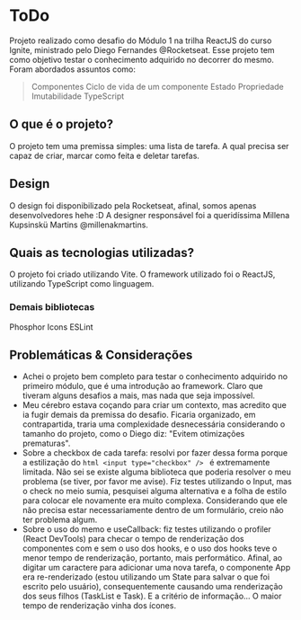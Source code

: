 # ToDo

Projeto realizado como desafio do Módulo 1 na trilha ReactJS do curso Ignite, ministrado pelo Diego Fernandes @Rocketseat.
Esse projeto tem como objetivo testar o conhecimento adquirido no decorrer do mesmo.
Foram abordados assuntos como:
> Componentes
> Ciclo de vida de um componente
> Estado
> Propriedade
> Imutabilidade
> TypeScript

## O que é o projeto?
O projeto tem uma premissa simples: uma lista de tarefa. A qual precisa ser capaz de criar, marcar como feita e deletar tarefas.

## Design
O design foi disponibilizado pela Rocketseat, afinal, somos apenas desenvolvedores hehe :D
A designer responsável foi a queridíssima Millena Kupsinskü Martins @millenakmartins.

## Quais as tecnologias utilizadas?
O projeto foi criado utilizando Vite.
O framework utilizado foi o ReactJS, utilizando TypeScript como linguagem.

### Demais bibliotecas
Phosphor Icons
ESLint

## Problemáticas & Considerações
- Achei o projeto bem completo para testar o conhecimento adquirido no primeiro módulo, que é uma introdução ao framework. Claro que tiveram alguns desafios a mais, mas nada que seja impossível.
- Meu cérebro estava coçando para criar um contexto, mas acredito que ia fugir demais da premissa do desafio. Ficaria organizado, em contrapartida, traria uma complexidade desnecessária considerando o tamanho do projeto, como o Diego diz: "Evitem otimizações prematuras".
- Sobre a checkbox de cada tarefa: resolvi por fazer dessa forma porque a estilização do ```html <input type="checkbox" /> ``` é extremamente limitada. Não sei se existe alguma biblioteca que poderia resolver o meu problema (se tiver, por favor me avise). Fiz testes utilizando o Input, mas o check no meio sumia, pesquisei alguma alternativa e a folha de estilo para colocar ele novamente era muito complexa. Considerando que ele não precisa estar necessariamente dentro de um formulário, creio não ter problema algum.
- Sobre o uso do memo e useCallback: fiz testes utilizando o profiler (React DevTools) para checar o tempo de renderização dos componentes com e sem o uso dos hooks, e o uso dos hooks teve o menor tempo de renderização, portanto, mais performático. Afinal, ao digitar um caractere para adicionar uma nova tarefa, o componente App era re-renderizado (estou utilizando um State para salvar o que foi escrito pelo usuário), consequentemente causando uma renderização dos seus filhos (TaskList e Task). E a critério de informação... O maior tempo de renderização vinha dos ícones.